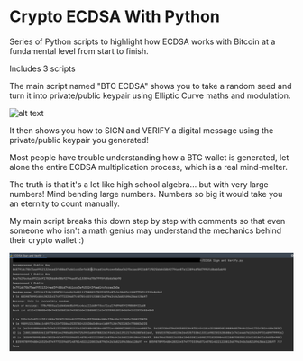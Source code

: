 # Crypto ECDSA With Python 

Series of Python scripts to highlight how ECDSA works with Bitcoin at a fundamental level from start to finish. 

Includes 3 scripts

The main script named "BTC ECDSA" shows you to take a random seed and turn it into private/public keypair using Elliptic Curve maths and modulation. 

![alt text](https://blog.cloudflare.com/content/images/image02.gif)  

It then shows you how to SIGN and VERIFY a digital message using the private/public keypair you generated!   

Most people have trouble understanding how a BTC wallet is generated, let alone the entire ECDSA multiplication process, which is a real mind-melter. 

The truth is that it's a lot like high school algebra... but with very large numbers! Mind bending large numbers. Numbers so big it would take you an eternity to count manually. 

My main script breaks this down step by step with comments so that even someone who isn't a math genius may understand the mechanics behind their crypto wallet :) 

![alt text](https://raw.githubusercontent.com/Mike-Zelixon/Crypto-Python-ECDSA/main/ecdsa%20script.png)



